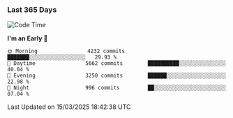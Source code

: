 ### Last 365 Days
<!--START_SECTION:waka-->
![Code Time](http://img.shields.io/badge/Code%20Time-839%20hrs%201%20min-blue)

**I'm an Early 🐤** 

```text
🌞 Morning                4232 commits        ███████░░░░░░░░░░░░░░░░░░   29.93 % 
🌆 Daytime                5662 commits        ██████████░░░░░░░░░░░░░░░   40.04 % 
🌃 Evening                3250 commits        ██████░░░░░░░░░░░░░░░░░░░   22.98 % 
🌙 Night                  996 commits         ██░░░░░░░░░░░░░░░░░░░░░░░   07.04 % 
```



 Last Updated on 15/03/2025 18:42:38 UTC
<!--END_SECTION:waka-->

<!--
**BrianCurliss/BrianCurliss** is a ✨ _special_ ✨ repository because its `README.md` (this file) appears on your GitHub profile.

Here are some ideas to get you started:

- 🔭 I’m currently working on ...
- 🌱 I’m currently learning ...
- 👯 I’m looking to collaborate on ...
- 🤔 I’m looking for help with ...
- 💬 Ask me about ...
- 📫 How to reach me: ...
- 😄 Pronouns: ...
- ⚡ Fun fact: ...
-->
